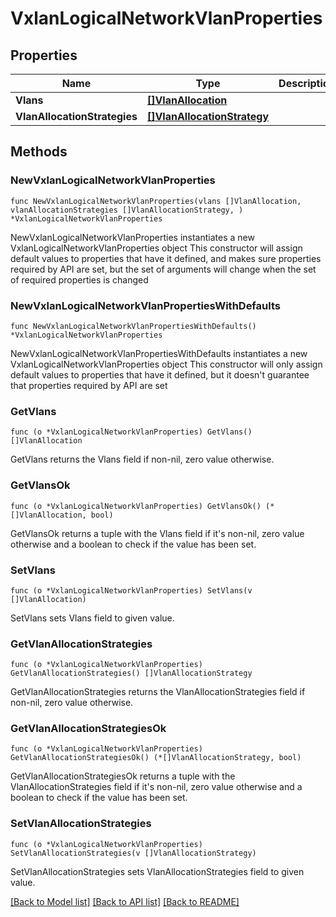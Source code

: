 # VxlanLogicalNetworkVlanProperties

## Properties

Name | Type | Description | Notes
------------ | ------------- | ------------- | -------------
**Vlans** | [**[]VlanAllocation**](VlanAllocation.md) |  | 
**VlanAllocationStrategies** | [**[]VlanAllocationStrategy**](VlanAllocationStrategy.md) |  | 

## Methods

### NewVxlanLogicalNetworkVlanProperties

`func NewVxlanLogicalNetworkVlanProperties(vlans []VlanAllocation, vlanAllocationStrategies []VlanAllocationStrategy, ) *VxlanLogicalNetworkVlanProperties`

NewVxlanLogicalNetworkVlanProperties instantiates a new VxlanLogicalNetworkVlanProperties object
This constructor will assign default values to properties that have it defined,
and makes sure properties required by API are set, but the set of arguments
will change when the set of required properties is changed

### NewVxlanLogicalNetworkVlanPropertiesWithDefaults

`func NewVxlanLogicalNetworkVlanPropertiesWithDefaults() *VxlanLogicalNetworkVlanProperties`

NewVxlanLogicalNetworkVlanPropertiesWithDefaults instantiates a new VxlanLogicalNetworkVlanProperties object
This constructor will only assign default values to properties that have it defined,
but it doesn't guarantee that properties required by API are set

### GetVlans

`func (o *VxlanLogicalNetworkVlanProperties) GetVlans() []VlanAllocation`

GetVlans returns the Vlans field if non-nil, zero value otherwise.

### GetVlansOk

`func (o *VxlanLogicalNetworkVlanProperties) GetVlansOk() (*[]VlanAllocation, bool)`

GetVlansOk returns a tuple with the Vlans field if it's non-nil, zero value otherwise
and a boolean to check if the value has been set.

### SetVlans

`func (o *VxlanLogicalNetworkVlanProperties) SetVlans(v []VlanAllocation)`

SetVlans sets Vlans field to given value.


### GetVlanAllocationStrategies

`func (o *VxlanLogicalNetworkVlanProperties) GetVlanAllocationStrategies() []VlanAllocationStrategy`

GetVlanAllocationStrategies returns the VlanAllocationStrategies field if non-nil, zero value otherwise.

### GetVlanAllocationStrategiesOk

`func (o *VxlanLogicalNetworkVlanProperties) GetVlanAllocationStrategiesOk() (*[]VlanAllocationStrategy, bool)`

GetVlanAllocationStrategiesOk returns a tuple with the VlanAllocationStrategies field if it's non-nil, zero value otherwise
and a boolean to check if the value has been set.

### SetVlanAllocationStrategies

`func (o *VxlanLogicalNetworkVlanProperties) SetVlanAllocationStrategies(v []VlanAllocationStrategy)`

SetVlanAllocationStrategies sets VlanAllocationStrategies field to given value.



[[Back to Model list]](../README.md#documentation-for-models) [[Back to API list]](../README.md#documentation-for-api-endpoints) [[Back to README]](../README.md)


